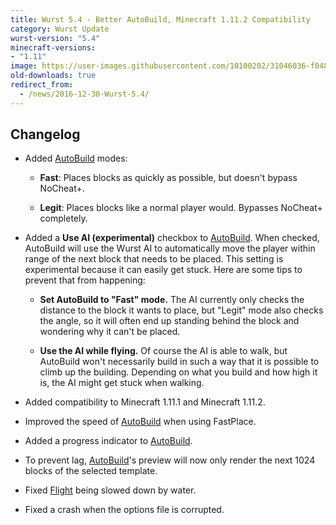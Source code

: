 ```yaml
---
title: Wurst 5.4 - Better AutoBuild, Minecraft 1.11.2 Compatibility
category: Wurst Update
wurst-version: "5.4"
minecraft-versions:
- "1.11"
image: https://user-images.githubusercontent.com/10100202/31046036-f048848a-a5f1-11e7-85cf-c32bf9e57c7e.jpg
old-downloads: true
redirect_from:
  - /news/2016-12-30-Wurst-5.4/
---
```

## Changelog

- Added [AutoBuild](https://wurst.wiki/autobuild) modes:

  - **Fast**: Places blocks as quickly as possible, but doesn't bypass NoCheat+.

  - **Legit**: Places blocks like a normal player would. Bypasses NoCheat+ completely.

- Added a **Use AI (experimental)** checkbox to [AutoBuild](https://wurst.wiki/autobuild). When checked, AutoBuild will use the Wurst AI to automatically move the player within range of the next block that needs to be placed. This setting is experimental because it can easily get stuck. Here are some tips to prevent that from happening:

  - **Set AutoBuild to "Fast" mode.** The AI currently only checks the distance to the block it wants to place, but "Legit" mode also checks the angle, so it will often end up standing behind the block and wondering why it can't be placed.

  - **Use the AI while flying.** Of course the AI is able to walk, but AutoBuild won't necessarily build in such a way that it is possible to climb up the building. Depending on what you build and how high it is, the AI might get stuck when walking.

- Added compatibility to Minecraft 1.11.1 and Minecraft 1.11.2.

- Improved the speed of [AutoBuild](https://wurst.wiki/autobuild) when using FastPlace.

- Added a progress indicator to [AutoBuild](https://wurst.wiki/autobuild).

- To prevent lag, [AutoBuild](https://wurst.wiki/autobuild)'s preview will now only render the next 1024 blocks of the selected template.

- Fixed [Flight](https://wurst.wiki/flight) being slowed down by water.

- Fixed a crash when the options file is corrupted.
